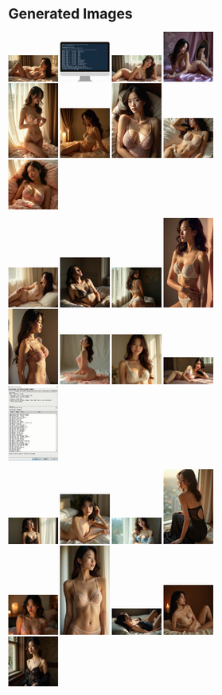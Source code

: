 # Generated Images



<img src="2025_07_30_01.webp" width="100"/> <img src="2025_07_30_02.webp" width="100"/> <img src="2025_07_30_03.webp" width="100"/> <img src="2025_07_30_04.webp" width="100"/> <img src="2025_07_30_05.webp" width="100"/> <img src="2025_07_30_06.webp" width="100"/> <img src="2025_07_30_07.webp" width="100"/> <img src="2025_07_30_08.webp" width="100"/> <img src="2025_07_30_09.webp" width="100"/>

<img src="2025_07_30_10.webp" width="100"/> <img src="2025_07_30_11.webp" width="100"/> <img src="2025_07_30_12.webp" width="100"/> <img src="2025_07_30_13.webp" width="100"/> <img src="2025_07_30_14.webp" width="100"/> <img src="2025_07_30_15.webp" width="100"/> <img src="2025_07_30_16.webp" width="100"/> <img src="2025_07_30_17.webp" width="100"/> <img src="2025_07_30_18.webp" width="100"/>

<img src="2025_07_30_19.webp" width="100"/> <img src="2025_07_30_20.webp" width="100"/> <img src="2025_07_30_21.webp" width="100"/> <img src="2025_07_30_22.webp" width="100"/> <img src="2025_07_30_23.webp" width="100"/> <img src="2025_07_30_24.webp" width="100"/> <img src="2025_07_30_25.webp" width="100"/> <img src="2025_07_30_26.webp" width="100"/> <img src="2025_07_30_27.webp" width="100"/>